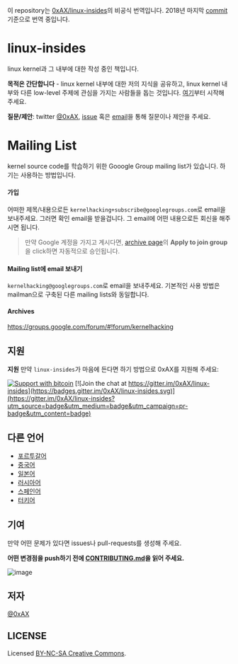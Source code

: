 이 repository는 [0xAX/linux-insides](https://github.com/0xAX/linux-insides)의 비공식 번역입니다. 2018년 마지막 [commit](https://github.com/bshin/linux-insides-ko/commit/838380b9417404428e746877544ce2fe517b425c) 기준으로 번역 중입니다.

linux-insides
===============

linux kernel과 그 내부에 대한 작성 중인 책입니다.

**목적은 간단합니다** - linux kernel 내부에 대한 저의 지식을 공유하고, linux kernel 내부와 다른 low-level 주제에 관심을 가지는 사람들을 돕는 것입니다. [여기](https://github.com/0xAX/linux-insides/blob/master/SUMMARY.md)부터 시작해 주세요.

**질문/제안**: twitter [@0xAX](https://twitter.com/0xAX), [issue](https://github.com/0xAX/linux-insides/issues/new) 혹은 [email](mailto:anotherworldofworld@gmail.com)을 통해 질문이나 제안을 주세요.

# Mailing List

kernel source code를 학습하기 위한 Gooogle Group mailing list가 있습니다. 하기는 사용하는 방법입니다.

#### 가입

어떠한 제목/내용으로든 `kernelhacking+subscribe@googlegroups.com`로 email을 보내주세요. 그러면 확인 email을 받을겁니다. 그 email에 어떤 내용으로든 회신을 해주시면 됩니다.

> 만약 Google 계정을 가지고 계시다면, [archive page](https://groups.google.com/forum/#!forum/kernelhacking)의 **Apply to join group**을 click하면 자동적으로 승인됩니다.

#### Mailing list에 email 보내기

`kernelhacking@googlegroups.com`로 email을 보내주세요. 기본적인 사용 방법은 mailman으로 구축된 다른 mailing lists와 동일합니다.

#### Archives

https://groups.google.com/forum/#!forum/kernelhacking

지원
-------

**지원** 만약 `linux-insides`가 마음에 든다면 하기 방법으로 0xAX를 지원해 주세요:

[![Support with bitcoin](https://img.shields.io/badge/donate-bitcoin-green.svg)](https://www.coinbase.com/checkouts/0bfa452a41cf52c0b3f99500b4f31685) [![Join the chat at https://gitter.im/0xAX/linux-insides](https://badges.gitter.im/0xAX/linux-insides.svg)](https://gitter.im/0xAX/linux-insides?utm_source=badge&utm_medium=badge&utm_campaign=pr-badge&utm_content=badge)

다른 언어
-------------------

  * [포르투갈어](https://github.com/mauri870/linux-insides)
  * [중국어](https://github.com/MintCN/linux-insides-zh)
  * [일본어](https://github.com/tkmru/linux-insides-ja)
  * [러시아어](https://github.com/proninyaroslav/linux-insides-ru)
  * [스페인어](https://github.com/leolas95/linux-insides)
  * [터키어](https://github.com/ayyucedemirbas/linux-insides_Turkish)

기여
--------------

만약 어떤 문제가 있다면 issues나 pull-requests를 생성해 주세요.

**어떤 변경점을 push하기 전에 [CONTRIBUTING.md](https://github.com/0xAX/linux-insides/blob/master/CONTRIBUTING.md)을 읽어 주세요.**

![image](http://oi58.tinypic.com/23upobq.jpg)

저자
---------------

[@0xAX](https://twitter.com/0xAX)

LICENSE
-------------

Licensed [BY-NC-SA Creative Commons](http://creativecommons.org/licenses/by-nc-sa/4.0/).
